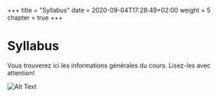 +++
title = "Syllabus"
date = 2020-09-04T17:28:49+02:00
weight = 5
chapter = true
+++

# Syllabus 

<!--
<div style="text-align: left">Vous trouverez ici les informations générales du cours. Lisez-les avec attention!</div>
-->

Vous trouverez ici les informations générales du cours. Lisez-les avec attention!

![Alt Text](https://media.giphy.com/media/VbnUQpnihPSIgIXuZv/giphy.gif?height=500px&width=500px)



<!-- some emoji to test
:sleeping:

:smile:

hfcjhf

{{ "I :heart: Hugo" | emojify }}

<div style="text-align: center"><iframe src="https://giphy.com/embed/TNwRJDrAry7qU" width="480" height="360" frameBorder="0" class="giphy-embed" allowFullScreen></iframe></div>

<div style="text-align: center"><iframe src="https://giphy.com/embed/VbnUQpnihPSIgIXuZv" width="384" height="480" frameBorder="0" class="giphy-embed" allowFullScreen></iframe></div>
-->